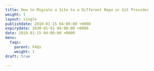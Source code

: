 ```yaml
---
title: How to Migrate a Site to a Different Repo or Git Provider
weight: 1
layout: single
publishdate: 2019-01-15 04:00:00 +0000
expirydate: 2030-01-01 04:00:00 +0000
date: 2019-01-15 04:00:00 +0000
menu:
  faqs:
    parent: FAQs
    weight: 1
draft: true

---
```


